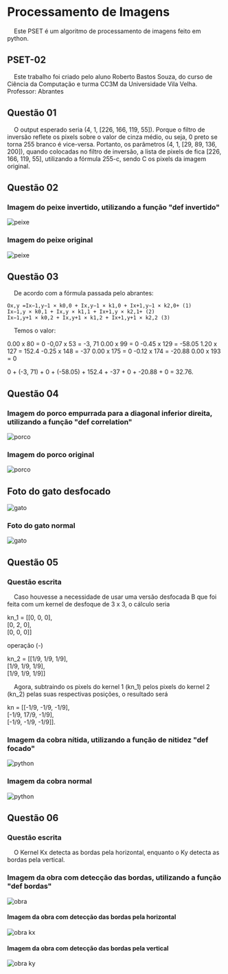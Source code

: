 # Processamento de Imagens
&nbsp; &nbsp; Este PSET é um algoritmo de processamento de imagens feito em python.

## PSET-02
&nbsp; &nbsp; Este trabalho foi criado pelo aluno Roberto Bastos Souza, do curso de Ciência da Computação e turma CC3M da Universidade Vila Velha.
Professor: Abrantes

## Questão 01
&nbsp; &nbsp; O output esperado seria (4, 1, [226, 166, 119, 55]). Porque o filtro de inversão reflete os pixels sobre o valor de cinza médio, ou seja, 0 preto se torna 255 branco é vice-versa. Portanto, os parâmetros (4, 1, [29, 89, 136, 200]), quando colocadas no filtro de inversão, a lista de pixels de fica [226, 166, 119, 55], utilizando a fórmula 255-c, sendo C os pixels da imagem original.

## Questão 02
### Imagem do peixe invertido, utilizando a função "def invertido"
![peixe](https://user-images.githubusercontent.com/103335050/188286813-f38ab579-f87b-4120-907f-c4a5268588e7.png)
### Imagem do peixe original
![peixe](https://user-images.githubusercontent.com/103335050/188497482-4fe5a3de-5b33-4612-8fda-0c8426a9bf27.png)

## Questão 03
&nbsp; &nbsp; De acordo com a fórmula passada pelo abrantes:

    Ox,y =Ix−1,y−1 × k0,0 + Ix,y−1 × k1,0 + Ix+1,y−1 × k2,0+ (1) 
    Ix−1,y × k0,1 + Ix,y × k1,1 + Ix+1,y × k2,1+ (2) 
    Ix−1,y+1 × k0,2 + Ix,y+1 × k1,2 + Ix+1,y+1 × k2,2 (3)

&nbsp; &nbsp; Temos o valor:

0.00 x 80 = 0
-0,07 x 53 = -3, 71
0.00 x 99 = 0
-0.45 x 129 = -58.05
1.20 x 127 = 152.4
-0.25 x 148 = -37
0.00 x 175 = 0
-0.12 x 174 = -20.88
0.00 x 193 = 0

0 + (-3, 71) + 0 + (-58.05) + 152.4 + -37 + 0 + -20.88 + 0 = 32.76.

## Questão 04
### Imagem do porco empurrada para a diagonal inferior direita, utilizando a função "def correlation"
![porco](https://user-images.githubusercontent.com/103335050/188286769-4a112d5d-97f6-48b1-96e0-6e77da612572.png)
### Imagem do porco original
![porco](https://user-images.githubusercontent.com/103335050/188497580-90e691a4-17d5-463e-88cf-0a1a4652168a.png)

## Foto do gato desfocado
![gato](https://user-images.githubusercontent.com/103335050/188286781-42256b28-41a7-45db-8ebe-123f56fdb83c.png)
### Foto do gato normal
![gato](https://user-images.githubusercontent.com/103335050/188497636-5d323ee5-aae6-4f03-bea1-9f392e196234.png)

## Questão 05
### Questão escrita
&nbsp; &nbsp; Caso houvesse a necessidade de usar uma versão desfocada B que foi feita com um kernel de desfoque de 3 x 3, o cálculo seria

kn_1 = [[0, 0, 0],  
	      [0, 2, 0],  
	      [0, 0, 0]]
        
operação (-)
        
kn_2 = [[1/9, 1/9, 1/9],  
	      [1/9, 1/9, 1/9],  
	      [1/9, 1/9, 1/9]]
	           
&nbsp; &nbsp; Agora, subtraindo os pixels do kernel 1 (kn_1) pelos pixels do kernel 2 (kn_2) pelas suas respectivas posições, o resultado será 
 
 kn = [[-1/9, -1/9, -1/9],  
        [-1/9, 17/9, -1/9],  
        [-1/9, -1/9, -1/9]].
### Imagem da cobra nítida, utilizando a função de nitidez "def focado"
![python](https://user-images.githubusercontent.com/103335050/188286787-0c23e1b5-4ac2-48a4-8f03-492b4a458838.png)
### Imagem da cobra normal
![python](https://user-images.githubusercontent.com/103335050/188497659-00c9082b-5808-42ac-a50b-3d63800dc4a6.png)
## Questão 06
### Questão escrita
&nbsp; &nbsp; O Kernel Kx detecta as bordas pela horizontal, enquanto o Ky detecta as bordas pela vertical.

### Imagem da obra com detecção das bordas, utilizando a função "def bordas"
![obra](https://user-images.githubusercontent.com/103335050/188286817-7d03e458-4bdf-4abd-9ebb-cb6d26789506.png)

#### Imagem da obra com detecção das bordas pela horizontal 
![obra kx](https://user-images.githubusercontent.com/103335050/188499080-98d7cffc-6976-4b66-b878-883d1f61c5db.png)
#### Imagem da obra com detecção das bordas pela vertical
![obra ky](https://user-images.githubusercontent.com/103335050/188499105-e5aa9565-afd1-4f9a-b20c-41c882cfa00f.png)


